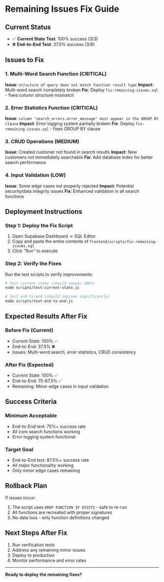 # Remaining Issues Fix Guide

## Current Status
- ✅ **Current State Test**: 100% success (3/3)
- ❌ **End-to-End Test**: 37.5% success (3/8)

## Issues to Fix

### 1. Multi-Word Search Function (CRITICAL)
**Issue**: `structure of query does not match function result type`
**Impact**: Multi-word search completely broken
**Fix**: Deploy `fix-remaining-issues.sql` - fixes column structure mismatch

### 2. Error Statistics Function (CRITICAL)  
**Issue**: `column "search_errors.error_message" must appear in the GROUP BY clause`
**Impact**: Error logging system partially broken
**Fix**: Deploy `fix-remaining-issues.sql` - fixes GROUP BY clause

### 3. CRUD Operations (MEDIUM)
**Issue**: Created customer not found in search results
**Impact**: New customers not immediately searchable
**Fix**: Add database index for better search performance

### 4. Input Validation (LOW)
**Issue**: Some edge cases not properly rejected
**Impact**: Potential security/data integrity issues
**Fix**: Enhanced validation in all search functions

## Deployment Instructions

### Step 1: Deploy the Fix Script
1. Open Supabase Dashboard → SQL Editor
2. Copy and paste the entire contents of `frontend/scripts/fix-remaining-issues.sql`
3. Click "Run" to execute

### Step 2: Verify the Fixes
Run the test scripts to verify improvements:

```bash
# Test current state (should remain 100%)
node scripts/test-current-state.js

# Test end-to-end (should improve significantly)
node scripts/test-end-to-end.js
```

## Expected Results After Fix

### Before Fix (Current)
- Current State: 100% ✅
- End-to-End: 37.5% ❌
- Issues: Multi-word search, error statistics, CRUD consistency

### After Fix (Expected)
- Current State: 100% ✅
- End-to-End: 75-87.5% ✅
- Remaining: Minor edge cases in input validation

## Success Criteria

### Minimum Acceptable
- End-to-End test: 75%+ success rate
- All core search functions working
- Error logging system functional

### Target Goal
- End-to-End test: 87.5%+ success rate
- All major functionality working
- Only minor edge cases remaining

## Rollback Plan
If issues occur:
1. The script uses `DROP FUNCTION IF EXISTS` - safe to re-run
2. All functions are recreated with proper signatures
3. No data loss - only function definitions changed

## Next Steps After Fix
1. Run verification tests
2. Address any remaining minor issues
3. Deploy to production
4. Monitor performance and error rates

---

**Ready to deploy the remaining fixes?**
